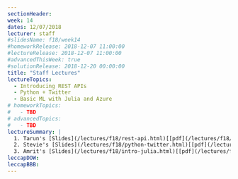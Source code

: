 ```yaml
---
sectionHeader:
week: 14
dates: 12/07/2018
lecturer: staff
#slidesName: f18/week14
#homeworkRelease: 2018-12-07 11:00:00
#lectureRelease: 2018-12-07 11:00:00
#advancedThisWeek: true
#solutionRelease: 2018-12-20 00:00:00
title: "Staff Lectures"
lectureTopics:
  - Introducing REST APIs
  - Python + Twitter
  - Basic ML with Julia and Azure
# homeworkTopics:
#   - TBD
# advancedTopics:
#   - TBD
lectureSummary: |
  1. Tarun's [Slides](/lectures/f18/rest-api.html)[[pdf](/lectures/f18/rest-api.pdf)] and [Starter Code](https://github.com/tarunsk/eecs398-flask-sample)
  2. Stevie's [Slides](/lectures/f18/python-twitter.html)[[pdf](/lectures/f18/python-twitter.pdf)]
  3. Amrit's [Slides](/lectures/f18/intro-julia.html)[[pdf](/lectures/f18/intro-julia.pdf)] and [Code](https://github.com/AmritHariharan/julia-lecture)
leccapDOW:
leccapBBB:
---
```

